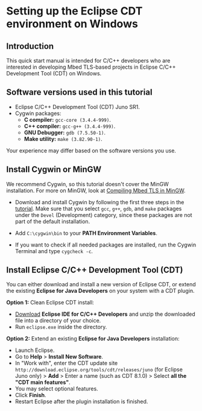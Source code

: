 # Setting up the Eclipse CDT environment on Windows

## Introduction

This quick start manual is intended for C/C++ developers who are interested in developing Mbed TLS-based projects in Eclipse C/C++ Development Tool (CDT) on Windows.

## Software versions used in this tutorial

* Eclipse C/C++ Development Tool (CDT) Juno SR1.
* Cygwin packages:
  * **C compiler:** `gcc-core (3.4.4-999)`.
  * **C++ compiler:** `gcc-g++ (3.4.4-999)`.
  * **GNU Debugger:** `gdb (7.5.50-1)`.
  * **Make utility:** `make (3.82.90-1)`.

Your experience may differ based on the software versions you use.

## Install Cygwin or MinGW

We recommend Cygwin, so this tutorial doesn't cover the MinGW installation. For more on MinGW, look at [Compiling Mbed TLS in MinGW](compiling-mbedtls-in-mingw.md).

  * Download and install Cygwin by following the first three steps in the [tutorial](http://www3.ntu.edu.sg/home/ehchua/programming/howto/cygwin_howto.html). Make sure that you select `gcc`, `g++`, `gdb`, and `make` packages under the `Devel` (Development) category, since these packages are not part of the default installation.

  * Add  `C:\cygwin\bin` to your **PATH Environment Variables**.

  * If you want to check if all needed packages are installed, run the Cygwin Terminal and type `cygcheck -c`.

## Install Eclipse C/C++ Development Tool (CDT)

You can either download and install a new version of Eclipse CDT, or extend the existing **Eclipse for Java Developers** on your system with a CDT plugin.

**Option 1:** Clean Eclipse CDT install:
  * [Download](http://www.eclipse.org/downloads) **Eclipse IDE for C/C++ Developers** and unzip the downloaded file into a directory of your choice.
  * Run `eclipse.exe` inside the directory.

**Option 2:** Extend an existing **Eclipse for Java Developers** installation:
 * Launch Eclipse.
 * Go to **Help** > **Install New Software**.
 * In "Work with", enter the CDT update site `http://download.eclipse.org/tools/cdt/releases/juno` (for Eclipse Juno only) > **Add** > Enter a name (such as CDT 8.1.0) > Select **all the "CDT main features"**.
 * You may select optional features.
 * Click **Finish**.
 * Restart Eclipse after the plugin installation is finished.

<!--- "This quickstart manual is intended for C/C++ developers who are interesting in developing Mbed TLS based projects in Eclipse C/C++ Development Tool (CDT) on Windows.","Eclipse CDT, Cygwin, Eclipse installation","eclipse, cygwin, tutorial",published,"2013-01-04 15:39:00",6,47375,"2015-07-24 11:51:00","Paul Bakker"--->
